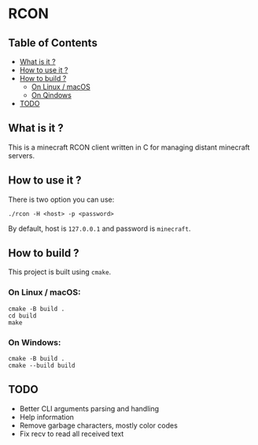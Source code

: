 # RCON

## Table of Contents

* [What is it ?](#what-is-it)
* [How to use it ?](#how-to-use-it)
* [How to build ?](#how-to-build)
	* [On Linux / macOS](#on-linux--macos)
	* [On Qindows](#on-windows)
* [TODO](#todo)

## What is it ?

This is a minecraft RCON client written in C for managing distant minecraft servers.

## How to use it ?

There is two option you can use:

	./rcon -H <host> -p <password>

By default, host is `127.0.0.1` and password is `minecraft`.

## How to build ?

This project is built using `cmake`.

### On Linux / macOS:

	cmake -B build .
	cd build
	make

### On Windows:

	cmake -B build .
	cmake --build build

## TODO

* Better CLI arguments parsing and handling
* Help information
* Remove garbage characters, mostly color codes
* Fix recv to read all received text